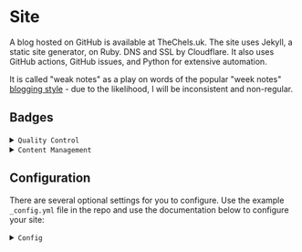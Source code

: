 # Site

A blog hosted on GitHub is available at TheChels.uk. The site uses Jekyll, a static site generator, on Ruby. DNS and SSL by Cloudflare. It also uses GitHub actions, GitHub issues, and Python for extensive automation.

It is called "weak notes" as a play on words of the popular "week notes" [blogging style](https://weeknot.es/) - 
due to the likelihood, I will be inconsistent and non-regular.

## Badges

<details><summary><code>Quality Control</code></summary>

  [![Run tests](https://github.com/Mat-0/TheChels.uk/actions/workflows/python-ci.yml/badge.svg)](https://github.com/Mat-0/TheChels.uk/actions/workflows/python-ci.yml)
  [![CodeQL](https://github.com/Mat-0/TheChels.uk/actions/workflows/codeql.yml/badge.svg)](https://github.com/Mat-0/TheChels.uk/actions/workflows/codeql.yml) 
  [![Lighthouse](https://github.com/Mat-0/TheChels.uk/actions/workflows/lighthouse.yml/badge.svg)](https://github.com/Mat-0/TheChels.uk/actions/workflows/lighthouse.yml) 
  [![Link Checker](https://github.com/Mat-0/TheChels.uk/actions/workflows/link-checker.yml/badge.svg)](https://github.com/Mat-0/TheChels.uk/actions/workflows/link-checker.yml) 
  [![Linter](https://github.com/Mat-0/TheChels.uk/actions/workflows/linter.yml/badge.svg)](https://github.com/Mat-0/TheChels.uk/actions/workflows/linter.yml) 
  [![Clear Cache](https://github.com/Mat-0/TheChels.uk/actions/workflows/clear-cache.yml/badge.svg)](https://github.com/Mat-0/TheChels.uk/actions/workflows/clear-cache.yml) 
  [![Pages](https://github.com/Mat-0/TheChels.uk/actions/workflows/pages/pages-build-deployment/badge.svg)](https://github.com/Mat-0/TheChels.uk/actions/workflows/pages/pages-build-deployment) 
</details>

<details><summary><code>Content Management</code></summary>

  [![Add Book](https://github.com/Mat-0/TheChels.uk/actions/workflows/add-book.yml/badge.svg)](https://github.com/Mat-0/TheChels.uk/actions/workflows/add-book.yml) 
  [![Add Now and Next](https://github.com/Mat-0/TheChels.uk/actions/workflows/add-next.yml/badge.svg)](https://github.com/Mat-0/TheChels.uk/actions/workflows/add-next.yml) 
  [![Add Offers](https://github.com/Mat-0/TheChels.uk/actions/workflows/add-offers.yml/badge.svg)](https://github.com/Mat-0/TheChels.uk/actions/workflows/add-offers.yml) 
  [![Add Post](https://github.com/Mat-0/TheChels.uk/actions/workflows/add-post.yml/badge.svg?event=issues)](https://github.com/Mat-0/TheChels.uk/actions/workflows/add-post.yml) 
  [![Add Podcast](https://github.com/Mat-0/TheChels.uk/actions/workflows/add-podcast.yml/badge.svg)](https://github.com/Mat-0/TheChels.uk/actions/workflows/add-podcast.yml) 
  [![Add Quotes](https://github.com/Mat-0/TheChels.uk/actions/workflows/add-quotes.yml/badge.svg)](https://github.com/Mat-0/TheChels.uk/actions/workflows/add-quotes.yml) 
  [![Add Stock](https://github.com/Mat-0/TheChels.uk/actions/workflows/add-stock.yml/badge.svg)](https://github.com/Mat-0/TheChels.uk/actions/workflows/add-stock.yml) 
</details>

## Configuration
There are several optional settings for you to configure. Use the example `_config.yml` file in the repo and use the documentation below to configure your site:

<details><summary><code>Config</code></summary>

  ### Using includes
  There are 2 main includes: one for the header and one for the footer, largely to minimise repetition.

  ### Using layouts

  Layouts are almost one-to-one with pages, handling any page specifics. `post.html` is the layout used for every blog post. There are also default templates and an empty template used for `scss` and other special pages such as `humans.txt`

 ### Using Data

  Data files power many aspects of the site and these are updated via issues and GitHub Actions.

  ### Site navigation

  Using configuration yml, navigation is provided by three collections for `header`, `footer`, and `around_the_web` (on the about page) and are fairly self-explanatory.
</details>
